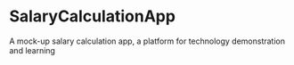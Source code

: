 SalaryCalculationApp
====================

A mock-up salary calculation app, a platform for technology demonstration and learning
